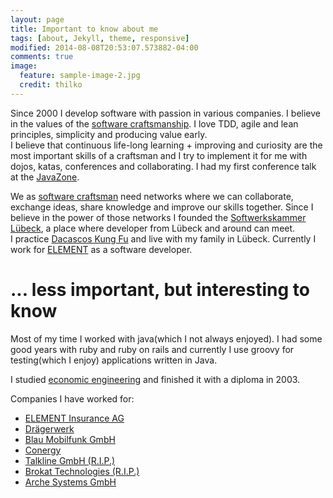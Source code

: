 ```yaml
---
layout: page
title: Important to know about me
tags: [about, Jekyll, theme, responsive]
modified: 2014-08-08T20:53:07.573882-04:00
comments: true
image:
  feature: sample-image-2.jpg
  credit: thilko
---
```

Since 2000 I develop software with passion in various companies. I believe in the values of the [software craftsmanship][5]. I love TDD, agile and lean principles, simplicity and producing     value early.    
I believe that continuous life-long learning + improving and curiosity are the most important skills of a craftsman and I try to implement it for me with dojos, katas, conferences and collaborating. I had my first conference talk at the [JavaZone][1].  

We as [software craftsman][3] need networks where we can collaborate, exchange ideas, share knowledge and improve our skills together. Since I believe in the power of those networks I founded the [Softwerkskammer Lübeck][2], a place where developer from Lübeck and around can meet.  
I practice [Dacascos Kung Fu][7] and live with my family in Lübeck. Currently I work for [ELEMENT][6] as a software developer.

# ... less important, but interesting to know

Most of my time I worked with java(which I not always enjoyed). I had some good years with ruby and ruby on rails and currently I use groovy for testing(which I enjoy) applications written in Java.

I studied [economic engineering][4] and finished it with a diploma in 2003.

Companies I have worked for:

* [ELEMENT Insurance AG][14]
* [Drägerwerk][12]
* [Blau Mobilfunk GmbH][11]
* [Conergy][10]
* [Talkline GmbH (R.I.P.)][9]
* [Brokat Technologies (R.I.P.)][8]
* [Arche Systems GmbH][13]

[1]: https://vimeo.com/105758344
[2]: https://www.softwerkskammer.org/groups/luebeck
[3]: http://manifesto.softwarecraftsmanship.org/
[4]: http://www.jade-hs.de/
[5]: http://en.wikipedia.org/wiki/Software_craftsmanship
[6]: http://www.draeger.com/sites/enus_us/Pages/default.aspx
[7]: http://www.sifumichael.de/
[8]: https://en.wikipedia.org/wiki/Brokat
[9]: https://en.wikipedia.org/wiki/Debitel
[10]: http://www.conergy.de/
[11]: https://www.blau.de/
[12]: http://www.draeger.com/
[13]: http://www.arche-systeme.de/
[14]: http://www.element.in/
